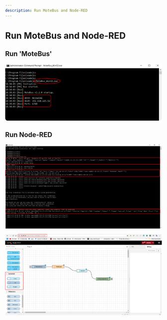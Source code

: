 ```yaml
---
description: Run MoteBus and Node-RED
---
```


# Run MoteBus and Node-RED

## Run 'MoteBus'

![](.gitbook/assets/motebus_run.png)



## Run Node-RED

![](.gitbook/assets/nr_run.png)

![](.gitbook/assets/nr_lh.png)

